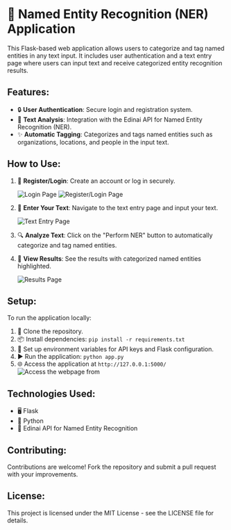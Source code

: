 # 🌟 **Named Entity Recognition (NER) Application**

This Flask-based web application allows users to categorize and tag named entities in any text input. It includes user authentication and a text entry page where users can input text and receive categorized entity recognition results.


## **Features:**
- 🔒 **User Authentication**: Secure login and registration system.
- 🧠 **Text Analysis**: Integration with the Edinai API for Named Entity Recognition (NER).
- ✨ **Automatic Tagging**: Categorizes and tags named entities such as organizations, locations, and people in the input text.

## **How to Use:**
1. 📝 **Register/Login**: Create an account or log in securely.


    ![Login Page](https://private-user-images.githubusercontent.com/112764699/347789791-a23c32d5-a6a2-4755-97db-0f3b9d311619.png?jwt=eyJhbGciOiJIUzI1NiIsInR5cCI6IkpXVCJ9.eyJpc3MiOiJnaXRodWIuY29tIiwiYXVkIjoicmF3LmdpdGh1YnVzZXJjb250ZW50LmNvbSIsImtleSI6ImtleTUiLCJleHAiOjE3MjM5MTc1NzYsIm5iZiI6MTcyMzkxNzI3NiwicGF0aCI6Ii8xMTI3NjQ2OTkvMzQ3Nzg5NzkxLWEyM2MzMmQ1LWE2YTItNDc1NS05N2RiLTBmM2I5ZDMxMTYxOS5wbmc_WC1BbXotQWxnb3JpdGhtPUFXUzQtSE1BQy1TSEEyNTYmWC1BbXotQ3JlZGVudGlhbD1BS0lBVkNPRFlMU0E1M1BRSzRaQSUyRjIwMjQwODE3JTJGdXMtZWFzdC0xJTJGczMlMkZhd3M0X3JlcXVlc3QmWC1BbXotRGF0ZT0yMDI0MDgxN1QxNzU0MzZaJlgtQW16LUV4cGlyZXM9MzAwJlgtQW16LVNpZ25hdHVyZT04NzgzOGIwNzBkMjMyNzkyYWFhM2ZiOGE5ZjljNWQzYTg0MmYyYWZlNzM2MDI5MmM2ZjRlYjIyOGM2MDhhNjYyJlgtQW16LVNpZ25lZEhlYWRlcnM9aG9zdCZhY3Rvcl9pZD0wJmtleV9pZD0wJnJlcG9faWQ9MCJ9.3KAFT9tNQRTmfgUlV3xVKU3mGx3l_G6ZM8Y_NDZs_p0)
   ![Register/Login Page](https://private-user-images.githubusercontent.com/112764699/347789791-a23c32d5-a6a2-4755-97db-0f3b9d311619.png?jwt=eyJhbGciOiJIUzI1NiIsInR5cCI6IkpXVCJ9.eyJpc3MiOiJnaXRodWIuY29tIiwiYXVkIjoicmF3LmdpdGh1YnVzZXJjb250ZW50LmNvbSIsImtleSI6ImtleTUiLCJleHAiOjE3MjM5MTc2NzQsIm5iZiI6MTcyMzkxNzM3NCwicGF0aCI6Ii8xMTI3NjQ2OTkvMzQ3Nzg5NzkxLWEyM2MzMmQ1LWE2YTItNDc1NS05N2RiLTBmM2I5ZDMxMTYxOS5wbmc_WC1BbXotQWxnb3JpdGhtPUFXUzQtSE1BQy1TSEEyNTYmWC1BbXotQ3JlZGVudGlhbD1BS0lBVkNPRFlMU0E1M1BRSzRaQSUyRjIwMjQwODE3JTJGdXMtZWFzdC0xJTJGczMlMkZhd3M0X3JlcXVlc3QmWC1BbXotRGF0ZT0yMDI0MDgxN1QxNzU2MTRaJlgtQW16LUV4cGlyZXM9MzAwJlgtQW16LVNpZ25hdHVyZT1kZTJiNWFkNDgyNWM2NzRiYmFhNzY3Yzc2MjFlYzJmNGZjMDg2YjMzNTcxOGQ0MDc3MjFjNmEyNjQwMDU1MzM5JlgtQW16LVNpZ25lZEhlYWRlcnM9aG9zdCZhY3Rvcl9pZD0wJmtleV9pZD0wJnJlcG9faWQ9MCJ9.wvFS0L75xbGnuNHZt3X8mhzOTUBHkTu8JvR8qylW0kM) <!-- Replace with your register/login page image path -->
3. 💬 **Enter Your Text**: Navigate to the text entry page and input your text.

   ![Text Entry Page](https://private-user-images.githubusercontent.com/112764699/347789806-7d1e8dd8-b1a8-432c-adf2-860c2877ace5.png?jwt=eyJhbGciOiJIUzI1NiIsInR5cCI6IkpXVCJ9.eyJpc3MiOiJnaXRodWIuY29tIiwiYXVkIjoicmF3LmdpdGh1YnVzZXJjb250ZW50LmNvbSIsImtleSI6ImtleTUiLCJleHAiOjE3MjM5MTc2NzQsIm5iZiI6MTcyMzkxNzM3NCwicGF0aCI6Ii8xMTI3NjQ2OTkvMzQ3Nzg5ODA2LTdkMWU4ZGQ4LWIxYTgtNDMyYy1hZGYyLTg2MGMyODc3YWNlNS5wbmc_WC1BbXotQWxnb3JpdGhtPUFXUzQtSE1BQy1TSEEyNTYmWC1BbXotQ3JlZGVudGlhbD1BS0lBVkNPRFlMU0E1M1BRSzRaQSUyRjIwMjQwODE3JTJGdXMtZWFzdC0xJTJGczMlMkZhd3M0X3JlcXVlc3QmWC1BbXotRGF0ZT0yMDI0MDgxN1QxNzU2MTRaJlgtQW16LUV4cGlyZXM9MzAwJlgtQW16LVNpZ25hdHVyZT01NTZkNzZmZDBiNDZhZjNmOTY0MGQ2NTU0MjllMWM5ZDQ2ZTAzZjg3MjRkMTAyNGJjNzNmZTE3ZDI3YWRmNDJlJlgtQW16LVNpZ25lZEhlYWRlcnM9aG9zdCZhY3Rvcl9pZD0wJmtleV9pZD0wJnJlcG9faWQ9MCJ9.oOJ7NE2yMnTnqCPqbjvz4_uiwn6wVZbZchSqEFkI93w) <!-- Replace with your text entry page image path -->
5. 🔍 **Analyze Text**: Click on the "Perform NER" button to automatically categorize and tag named entities.

6. 📄 **View Results**: See the results with categorized named entities highlighted.

   ![Results Page](https://private-user-images.githubusercontent.com/112764699/347789806-7d1e8dd8-b1a8-432c-adf2-860c2877ace5.png?jwt=eyJhbGciOiJIUzI1NiIsInR5cCI6IkpXVCJ9.eyJpc3MiOiJnaXRodWIuY29tIiwiYXVkIjoicmF3LmdpdGh1YnVzZXJjb250ZW50LmNvbSIsImtleSI6ImtleTUiLCJleHAiOjE3MjA2OTU3MzIsIm5iZiI6MTcyMDY5NTQzMiwicGF0aCI6Ii8xMTI3NjQ2OTkvMzQ3Nzg5ODA2LTdkMWU4ZGQ4LWIxYTgtNDMyYy1hZGYyLTg2MGMyODc3YWNlNS5wbmc_WC1BbXotQWxnb3JpdGhtPUFXUzQtSE1BQy1TSEEyNTYmWC1BbXotQ3JlZGVudGlhbD1BS0lBVkNPRFlMU0E1M1BRSzRaQSUyRjIwMjQwNzExJTJGdXMtZWFzdC0xJTJGczMlMkZhd3M0X3JlcXVlc3QmWC1BbXotRGF0ZT0yMDI0MDcxMVQxMDU3MTJaJlgtQW16LUV4cGlyZXM9MzAwJlgtQW16LVNpZ25hdHVyZT0yMWYzMDRlMmZmZjE1MjEzODRmZTIxNmNkNzY1ZDExMWJlMGE1ZGNhMTgzODBkMWI1ZWRkYWE4MjhjODgxYjNkJlgtQW16LVNpZ25lZEhlYWRlcnM9aG9zdCZhY3Rvcl9pZD0wJmtleV9pZD0wJnJlcG9faWQ9MCJ9.JmgkV8D5iaNeMD2imaEBw26odfkatkHbLRBDVBspaKw) <!-- Replace with your results page image path -->

## **Setup:**
To run the application locally:

1. 📂 Clone the repository.
2. 📦 Install dependencies: `pip install -r requirements.txt`
3. 🔧 Set up environment variables for API keys and Flask configuration.
4. ▶️ Run the application: `python app.py`
5. 🌐 Access the application at `http://127.0.0.1:5000/`
![Access the webpage from](https://private-user-images.githubusercontent.com/112764699/347789819-d7921c48-951f-4df6-8598-3ca0691d7b6e.png?jwt=eyJhbGciOiJIUzI1NiIsInR5cCI6IkpXVCJ9.eyJpc3MiOiJnaXRodWIuY29tIiwiYXVkIjoicmF3LmdpdGh1YnVzZXJjb250ZW50LmNvbSIsImtleSI6ImtleTUiLCJleHAiOjE3MjM5MTc2NzQsIm5iZiI6MTcyMzkxNzM3NCwicGF0aCI6Ii8xMTI3NjQ2OTkvMzQ3Nzg5ODE5LWQ3OTIxYzQ4LTk1MWYtNGRmNi04NTk4LTNjYTA2OTFkN2I2ZS5wbmc_WC1BbXotQWxnb3JpdGhtPUFXUzQtSE1BQy1TSEEyNTYmWC1BbXotQ3JlZGVudGlhbD1BS0lBVkNPRFlMU0E1M1BRSzRaQSUyRjIwMjQwODE3JTJGdXMtZWFzdC0xJTJGczMlMkZhd3M0X3JlcXVlc3QmWC1BbXotRGF0ZT0yMDI0MDgxN1QxNzU2MTRaJlgtQW16LUV4cGlyZXM9MzAwJlgtQW16LVNpZ25hdHVyZT1iMzVjYjM5OTQxOWQ1NjBiNjk5MjNmNTg5NzMxMWVmODdlOWYyMjY4ODE0OTRlN2FlZGY2NGEyMTYwZTFiOWZkJlgtQW16LVNpZ25lZEhlYWRlcnM9aG9zdCZhY3Rvcl9pZD0wJmtleV9pZD0wJnJlcG9faWQ9MCJ9.s94lhS4CNV3LSshdKH6B3dy6WKhNgk762YEkktW-rfo)

## **Technologies Used:**
- 🖥️ Flask
- 🐍 Python
- 🔗 Edinai API for Named Entity Recognition

## **Contributing:**
Contributions are welcome! Fork the repository and submit a pull request with your improvements.

## **License:**
This project is licensed under the MIT License - see the LICENSE file for details.
